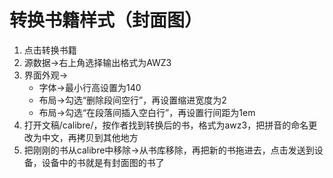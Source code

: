 # 转换书籍样式（封面图）
1. 点击转换书籍
2. 源数据->右上角选择输出格式为AWZ3
3. 界面外观->
    - 字体->最小行高设置为140
    - 布局->勾选“删除段间空行”，再设置缩进宽度为2
    - 布局->勾选“在段落间插入空白行”，再设置行间距为1em
3. 打开文稿/calibre/，按作者找到转换后的书，格式为awz3，把拼音的命名更改为中文，再拷贝到其他地方
4. 把刚刚的书从calibre中移除->从书库移除，再把新的书拖进去，点击发送到设备，设备中的书就是有封面图的书了